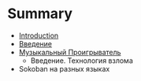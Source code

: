 # Summary

* [Introduction](README.md)
* [Введение](introduction/vvedenie.md)
* [Музыкальный Проигрыватель](musicplayer/muzikalnii_proigrivatel.md)
   * Введение. Технология взлома
* Sokoban на разных языках

